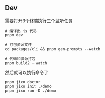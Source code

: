 ## Dev

需要打开3个终端执行三个监听任务

```shell
# 编译出 js 代码
pnpm dev

# 打包资源文件
cd packages/cli && pnpm gen-prompts --watch

# 代码和资源打包
pnpm build2 --watch
```

然后就可以执行命令了

```
pnpm jixo doctor
pnpm jixo init ./demo
pnpm jixo run -D ./demo
```
